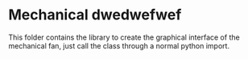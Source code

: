 # Mechanical dwedwefwef


This folder contains the library to create the graphical interface of the mechanical fan, just call the class through a normal python import.




